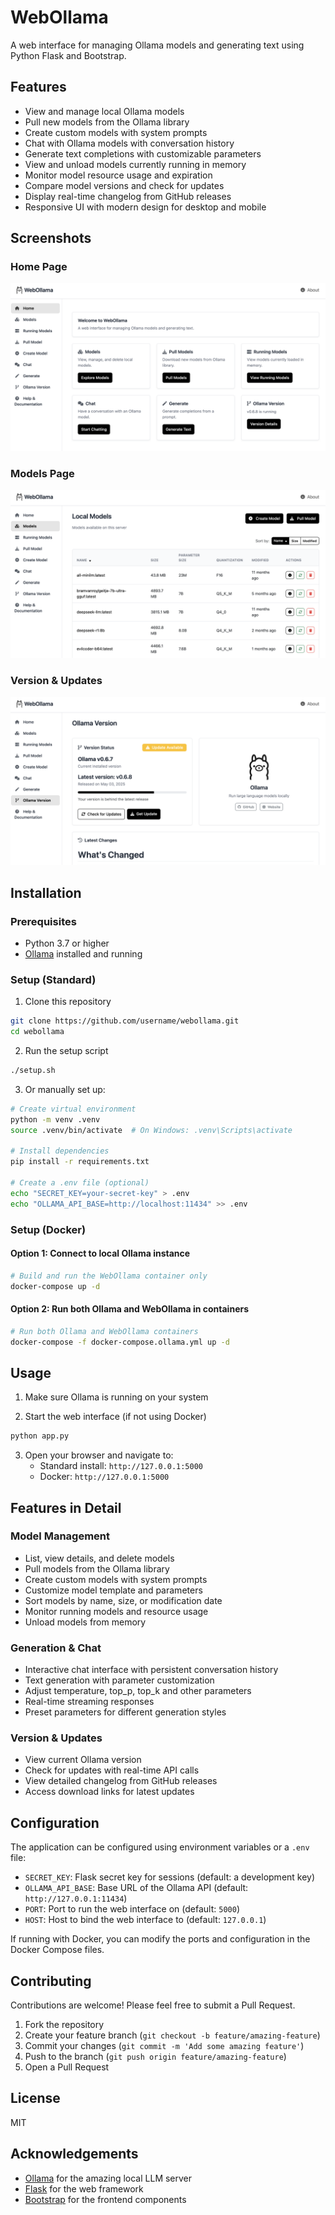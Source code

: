 # WebOllama

A web interface for managing Ollama models and generating text using Python Flask and Bootstrap.

## Features

- View and manage local Ollama models
- Pull new models from the Ollama library
- Create custom models with system prompts
- Chat with Ollama models with conversation history
- Generate text completions with customizable parameters
- View and unload models currently running in memory
- Monitor model resource usage and expiration
- Compare model versions and check for updates
- Display real-time changelog from GitHub releases
- Responsive UI with modern design for desktop and mobile

## Screenshots

### Home Page
![Home Page](assets/home.png)

### Models Page
![Models Page](assets/models.png)

### Version & Updates
![Version and Updates](assets/version-update.png)



## Installation

### Prerequisites

- Python 3.7 or higher
- [Ollama](https://ollama.ai/) installed and running

### Setup (Standard)

1. Clone this repository
```bash
git clone https://github.com/username/webollama.git
cd webollama
```

2. Run the setup script
```bash
./setup.sh
```

3. Or manually set up:
```bash
# Create virtual environment
python -m venv .venv
source .venv/bin/activate  # On Windows: .venv\Scripts\activate

# Install dependencies
pip install -r requirements.txt

# Create a .env file (optional)
echo "SECRET_KEY=your-secret-key" > .env
echo "OLLAMA_API_BASE=http://localhost:11434" >> .env
```

### Setup (Docker)

#### Option 1: Connect to local Ollama instance

```bash
# Build and run the WebOllama container only
docker-compose up -d
```

#### Option 2: Run both Ollama and WebOllama in containers

```bash
# Run both Ollama and WebOllama containers
docker-compose -f docker-compose.ollama.yml up -d
```

## Usage

1. Make sure Ollama is running on your system

2. Start the web interface (if not using Docker)
```bash
python app.py
```

3. Open your browser and navigate to:
   - Standard install: `http://127.0.0.1:5000`
   - Docker: `http://127.0.0.1:5000`

## Features in Detail

### Model Management
- List, view details, and delete models
- Pull models from the Ollama library
- Create custom models with system prompts
- Customize model template and parameters
- Sort models by name, size, or modification date
- Monitor running models and resource usage
- Unload models from memory

### Generation & Chat
- Interactive chat interface with persistent conversation history
- Text generation with parameter customization
- Adjust temperature, top_p, top_k and other parameters
- Real-time streaming responses
- Preset parameters for different generation styles

### Version & Updates
- View current Ollama version
- Check for updates with real-time API calls
- View detailed changelog from GitHub releases
- Access download links for latest updates

## Configuration

The application can be configured using environment variables or a `.env` file:

- `SECRET_KEY`: Flask secret key for sessions (default: a development key)
- `OLLAMA_API_BASE`: Base URL of the Ollama API (default: `http://127.0.0.1:11434`)
- `PORT`: Port to run the web interface on (default: `5000`)
- `HOST`: Host to bind the web interface to (default: `127.0.0.1`)

If running with Docker, you can modify the ports and configuration in the Docker Compose files.

## Contributing

Contributions are welcome! Please feel free to submit a Pull Request.

1. Fork the repository
2. Create your feature branch (`git checkout -b feature/amazing-feature`)
3. Commit your changes (`git commit -m 'Add some amazing feature'`)
4. Push to the branch (`git push origin feature/amazing-feature`)
5. Open a Pull Request

## License

MIT

## Acknowledgements

- [Ollama](https://ollama.ai/) for the amazing local LLM server
- [Flask](https://flask.palletsprojects.com/) for the web framework
- [Bootstrap](https://getbootstrap.com/) for the frontend components